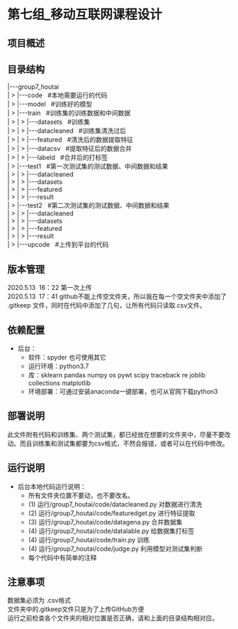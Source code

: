 第七组_移动互联网课程设计
===
## 项目概述
## 目录结构
|---group7_houtai<br>
| > |---code            &nbsp;         #本地需要运行的代码<br>
| > |---model           &nbsp;        #训练好的模型<br>
| > |---train	    	 &nbsp;  #训练集的训练数据和中间数据<br>
| > | > |---datasets    &nbsp;      #训练集<br>
| > | > |---datacleaned  &nbsp;  #训练集清洗过后<br>
| > | > |---featured      &nbsp;   #清洗后的数据提取特征<br>
| > | > |---datacsv       &nbsp;    #提取特征后的数据合并<br>
| > | > |---labeld       &nbsp;      #合并后的打标签<br>
| > |---test1	      &nbsp; #第一次测试集的测试数据、中间数据和结果<br>
| > | > |---datacleaned<br>
| > | > |---datasets<br>
| > | > |---featured<br>
| > | > |---result<br>
| > |---test2	     &nbsp;  #第二次测试集的测试数据、中间数据和结果<br>
| > | > |---datacleaned<br>
| > | > |---datasets<br>
| > | > |---featured<br>
| > | > |---result<br>
| > |---upcode	     &nbsp;  #上传到平台的代码<br>

## 版本管理<br>
2020.5.13 &nbsp;16：22  第一次上传<br>
2020.5.13 &nbsp;17：41  github不能上传空文件夹，所以我在每一个空文件夹中添加了 .gitkeep 文件，同时在代码中添加了几句，让所有代码只读取.csv文件。<br>
## 依赖配置<br>
* 后台：
	* 软件：spyder  也可使用其它<br>
	* 运行环境：python3.7<br>
	* 库：sklearn pandas numpy os pywt scipy traceback re joblib collections 		matplotlib<br>
	* 环境部署：可通过安装anaconda一键部署，也可从官网下载python3<br>

## 部署说明
此文件附有代码和训练集、两个测试集，都已经放在想要的文件夹中，尽量不要改动。而且训练集和测试集都要为csv格式，不然会报错，或者可以在代码中修改。
## 运行说明
* 后台本地代码运行说明：<br>
	* 所有文件夹位置不要动，也不要改名。<br>
	* (1)   运行/group7_houtai/code/datacleaned.py  对数据进行清洗<br>
	* (2)   运行/group7_houtai/code/featuredget.py  进行特征提取<br>
	* (3)   运行/group7_houtai/code/datagena.py  合并数据集<br>
	* (4)   运行/group7_houtai/code/datalable.py  给数据集打标签<br>
	* (4)   运行/group7_houtai/code/train.py         训练<br>
	* (4)   运行/group7_houtai/code/judge.py       利用模型对测试集判断
	* 每个代码中有简单的注释<br>
## 注意事项
数据集必须为 .csv格式
<br>文件夹中的.gitkeep文件只是为了上传GitHub方便
<br>运行之前检查各个文件夹的相对位置是否正确，请和上面的目录结构相对应。
